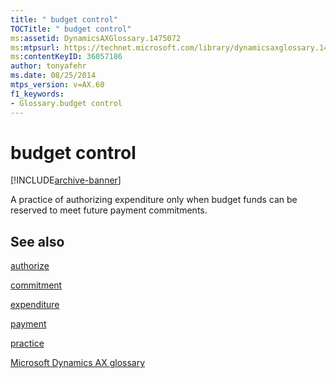 ```yaml
---
title: " budget control"
TOCTitle: " budget control"
ms:assetid: DynamicsAXGlossary.1475072
ms:mtpsurl: https://technet.microsoft.com/library/dynamicsaxglossary.1475072(v=AX.60)
ms:contentKeyID: 36057186
author: tonyafehr
ms.date: 08/25/2014
mtps_version: v=AX.60
f1_keywords:
- Glossary.budget control
---
```


# budget control


[!INCLUDE[archive-banner](includes/archive-banner.md)]

A practice of authorizing expenditure only when budget funds can be reserved to meet future payment commitments.

## See also

[authorize](authorize.md)

[commitment](commitment.md)

[expenditure](expenditure.md)

[payment](payment.md)

[practice](practice.md)

[Microsoft Dynamics AX glossary](glossary/microsoft-dynamics-ax-glossary.md)

  


